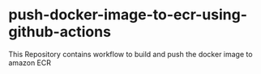 # push-docker-image-to-ecr-using-github-actions
This Repository contains workflow to build and push the docker image to amazon ECR
